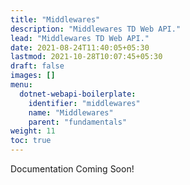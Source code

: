 ```yaml
---
title: "Middlewares"
description: "Middlewares TD Web API."
lead: "Middlewares TD Web API."
date: 2021-08-24T11:40:05+05:30
lastmod: 2021-10-28T10:07:45+05:30
draft: false
images: []
menu:
  dotnet-webapi-boilerplate:
    identifier: "middlewares"
    name: "Middlewares"
    parent: "fundamentals"
weight: 11
toc: true
---
```


Documentation Coming Soon!
